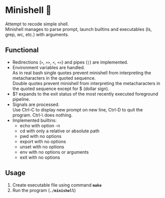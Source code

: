 # Minishell :shell:	
Attempt to recode simple shell.<br>
Minishell manages to parse prompt, launch builtins and executables (ls, grep, wc, etc.) with arguments.

## Functional
* Redirections (`>`, `>>`, `<`, `<<`) and pipes (`|`) are implemented.
* Environment variables are handled. <br>
As in real bash single quotes prevent minishell from interpreting the metacharacters in the quoted sequence.<br>
Double quotes prevent minishell from interpreting the metacharacters in the quoted sequence except for $ (dollar sign).
* $? expands to the exit status of the most recently executed foreground pipeline.
* Signals are processed.<br>
Use Ctrl-C to display new prompt on new line, Ctrl-D to quit the program. Ctrl-\ does nothing.
* Implemented builtins:
  * echo with option -n <br>
  * cd with only a relative or absolute path <br>
  * pwd with no options <br>
  * export with no options <br>
  * unset with no options <br>
  * env with no options or arguments <br>
  * exit with no options <br>

## Usage
1. Create executable file using command **`make`**
2. Run the program (**`./minishell`**)

